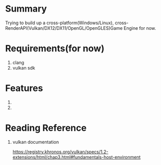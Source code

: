 # Summary
Trying to build up a cross-platform(Windows/Linux), cross-RenderAPI(Vulkan/DX12/DX11/OpenGL/OpenGLES)Game Engine for now.

# Requirements(for now)
1. clang
2. vulkan sdk

# Features
1.
2.

# Reading Reference
1. vulkan documentation

    https://registry.khronos.org/vulkan/specs/1.2-extensions/html/chap3.html#fundamentals-host-environment
